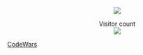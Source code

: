 <p align="center">
  <img src="https://github-readme-stats-git-masterrstaa-rickstaa.vercel.app/api?username=dolbolesya&title_color=e07eed&text_color=9f9f9f&show_icons=true&bg_color=00000000&hide_border=true&hide_title=false&icon_color=e07eed&hide_title=true&count_private=true" />
</p>
<p align="center"> 
  Visitor count<br>
  <img src="https://profile-counter.glitch.me/dolbolesya/count.svg" />
</p>

[CodeWars](https://www.codewars.com/users/dolbolesya)

<!--
**dolbolesya/dolbolesya** is a ✨ _special_ ✨ repository because its `README.md` (this file) appears on your GitHub profile.
